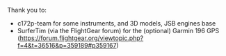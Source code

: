 Thank you to:


* c172p-team for some instruments, and 3D models, JSB engines base
* SurferTim (via the FlightGear forum) for the (optional) Garmin 196 GPS  
	(https://forum.flightgear.org/viewtopic.php?f=4&t=36516&p=359189#p359167)
